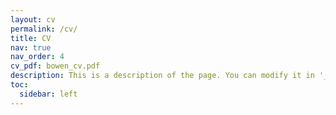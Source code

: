 ```yaml
---
layout: cv
permalink: /cv/
title: CV
nav: true
nav_order: 4
cv_pdf: bowen_cv.pdf
description: This is a description of the page. You can modify it in '_pages/cv.md'. You can also change or remove the top pdf download button.
toc:
  sidebar: left
---
```

